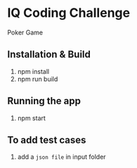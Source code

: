 # IQ Coding Challenge
Poker Game

## Installation & Build
1. npm install
2. npm run build

## Running the app
1. npm start

## To add test cases
1. add a `json file` in input folder
